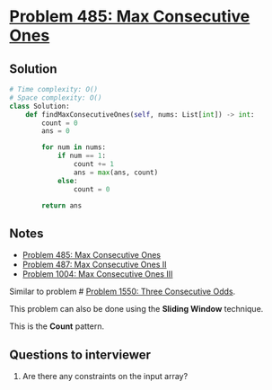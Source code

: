 # [Problem 485: Max Consecutive Ones](https://leetcode.com/problems/max-consecutive-ones/)

## Solution

```py
# Time complexity: O()
# Space complexity: O()
class Solution:
    def findMaxConsecutiveOnes(self, nums: List[int]) -> int:
        count = 0
        ans = 0

        for num in nums:
            if num == 1:
                count += 1
                ans = max(ans, count)
            else:
                count = 0

        return ans
```

## Notes

- [Problem 485: Max Consecutive Ones](https://leetcode.com/problems/max-consecutive-ones/)
- [Problem 487: Max Consecutive Ones II](https://leetcode.com/problems/max-consecutive-ones-ii/)
- [Problem 1004: Max Consecutive Ones III](https://leetcode.com/problems/max-consecutive-ones-iii/)

Similar to problem # [Problem 1550: Three Consecutive Odds](https://leetcode.com/problems/three-consecutive-odds/).

This problem can also be done using the **Sliding Window** technique.

This is the **Count** pattern.

## Questions to interviewer

1. Are there any constraints on the input array?
